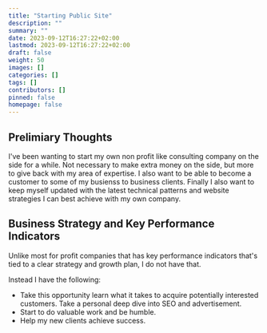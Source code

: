```yaml
---
title: "Starting Public Site"
description: ""
summary: ""
date: 2023-09-12T16:27:22+02:00
lastmod: 2023-09-12T16:27:22+02:00
draft: false
weight: 50
images: []
categories: []
tags: []
contributors: []
pinned: false
homepage: false
---
```

## Prelimiary Thoughts

I've been wanting to start my own non profit like consulting company on the side for a while. Not necessary to make extra money on the side, but more to give back with my area of expertise. I also want to be able to become a customer to some of my busienss to business clients. Finally I also want to keep myself updated with the latest technical patterns and website strategies I can best achieve with my own company.

## Business Strategy and Key Performance Indicators

Unlike most for profit companies that has key performance indicators that's tied to a clear strategy and growth plan, I do not have that.

Instead I have the following:

- Take this opportunity learn what it takes to acquire potentially interested customers. Take a personal deep dive into SEO and advertisement.  
- Start to do valuable work and be humble.
- Help my new clients achieve success.
